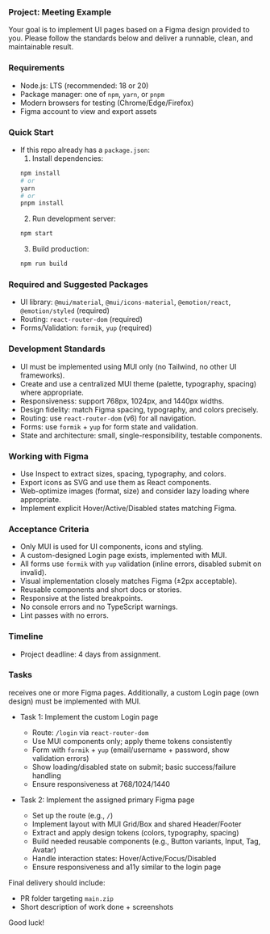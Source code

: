 ### Project: Meeting Example
Your goal is to implement UI pages based on a Figma design provided to you. Please follow the standards below and deliver a runnable, clean, and maintainable result.

### Requirements
- Node.js: LTS (recommended: 18 or 20)
- Package manager: one of `npm`, `yarn`, or `pnpm`
- Modern browsers for testing (Chrome/Edge/Firefox)
- Figma account to view and export assets

### Quick Start
- If this repo already has a `package.json`:
  1) Install dependencies:
  ```bash
  npm install
  # or
  yarn
  # or
  pnpm install
  ```
  2) Run development server:
  ```bash
  npm start
  ```
  3) Build production:
  ```bash
  npm run build
  ```

### Required and Suggested Packages
- UI library: `@mui/material`, `@mui/icons-material`, `@emotion/react`, `@emotion/styled` (required)
- Routing: `react-router-dom` (required)
- Forms/Validation: `formik`, `yup` (required)


### Development Standards
- UI must be implemented using MUI only (no Tailwind, no other UI frameworks).
- Create and use a centralized MUI theme (palette, typography, spacing) where appropriate.
- Responsiveness: support 768px, 1024px, and 1440px widths.
- Design fidelity: match Figma spacing, typography, and colors precisely.
- Routing: use `react-router-dom` (v6) for all navigation.
- Forms: use `formik` + `yup` for form state and validation.
- State and architecture: small, single-responsibility, testable components.


### Working with Figma
- Use Inspect to extract sizes, spacing, typography, and colors.
- Export icons as SVG and use them as React components.
- Web-optimize images (format, size) and consider lazy loading where appropriate.
- Implement explicit Hover/Active/Disabled states matching Figma.

### Acceptance Criteria
- Only MUI is used for UI components, icons and styling.
- A custom-designed Login page exists, implemented with MUI.
- All forms use `formik` with `yup` validation (inline errors, disabled submit on invalid).
- Visual implementation closely matches Figma (±2px acceptable).
- Reusable components and short docs or stories.
- Responsive at the listed breakpoints.
- No console errors and no TypeScript warnings.
- Lint passes with no errors.

### Timeline
- Project deadline: 4 days from assignment.

### Tasks
receives one or more Figma pages. Additionally, a custom Login page (own design) must be implemented with MUI.

- Task 1: Implement the custom Login page
  - Route: `/login` via `react-router-dom`
  - Use MUI components only; apply theme tokens consistently
  - Form with `formik` + `yup` (email/username + password, show validation errors)
  - Show loading/disabled state on submit; basic success/failure handling
  - Ensure responsiveness at 768/1024/1440

- Task 2: Implement the assigned primary Figma page
  - Set up the route (e.g., `/`)
  - Implement layout with MUI Grid/Box and shared Header/Footer
  - Extract and apply design tokens (colors, typography, spacing)
  - Build needed reusable components (e.g., Button variants, Input, Tag, Avatar)
  - Handle interaction states: Hover/Active/Focus/Disabled
  - Ensure responsiveness and a11y similar to the login page



Final delivery should include:
- PR folder targeting `main.zip`
- Short description of work done + screenshots


Good luck!


